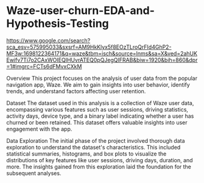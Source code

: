 # Waze-user-churn-EDA-and-Hypothesis-Testing

https://www.google.com/search?sca_esv=575995033&sxsrf=AM9HkKlyx5f8EOzTLroQrFId4GhP2-MF3w:1698122364171&q=waze&tbm=isch&source=lnms&sa=X&ved=2ahUKEwifv7Ti7o2CAxWOIEQIHUvrATEQ0pQJegQIFRAB&biw=1920&bih=860&dpr=1#imgrc=FCTs6dFMvxCXkM

Overview
This project focuses on the analysis of user data from the popular navigation app, Waze. We aim to gain insights into user behavior, identify trends, and understand factors affecting user retention.

Dataset
The dataset used in this analysis is a collection of Waze user data, encompassing various features such as user sessions, driving statistics, activity days, device type, and a binary label indicating whether a user has churned or been retained. This dataset offers valuable insights into user engagement with the app.

Data Exploration
The initial phase of the project involved thorough data exploration to understand the dataset's characteristics. This included statistical summaries, histograms, and box plots to visualize the distributions of key features like user sessions, driving days, duration, and more. The insights gained from this exploration laid the foundation for the subsequent analyses.
